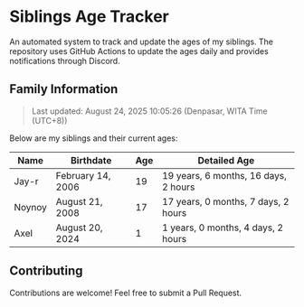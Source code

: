 # Siblings Age Tracker

An automated system to track and update the ages of my siblings. The repository uses GitHub Actions to update the ages daily and provides notifications through Discord.

## Family Information

> Last updated: August 24, 2025 10:05:26 (Denpasar, WITA Time (UTC+8))

Below are my siblings and their current ages:

| Name | Birthdate | Age | Detailed Age |
|------|-----------|-----|-------------|
| Jay-r | February 14, 2006 | 19 | 19 years, 6 months, 16 days, 2 hours |
| Noynoy | August 21, 2008 | 17 | 17 years, 0 months, 7 days, 2 hours |
| Axel | August 20, 2024 | 1 | 1 years, 0 months, 4 days, 2 hours |

## Contributing

Contributions are welcome! Feel free to submit a Pull Request.